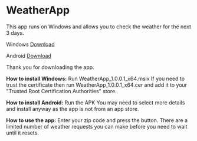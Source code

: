 # WeatherApp

This app runs on Windows and allows you to check the weather for the next 3 days.

Windows [Download](https://onedrive.live.com/download?resid=8EB2B87057C6812D%2111642&authkey=!APFt4ysG85emMHU)

Android [Download](https://onedrive.live.com/download?resid=8EB2B87057C6812D%2111638&authkey=!AI1IEfC9zc1Vudc)

Thank you for downloading the app.

**How to install Windows:**
Run WeatherApp_1.0.0.1_x64.msix
If you need to trust the certificate then run WeatherApp_1.0.0.1_x64.cer and add it to your "Trusted Root Certification Authorities" store.

**How to install Android:**
Run the APK
You may need to select more details and install anyway as the app is not from an app store.

**How to use the app:**
Enter your zip code and press the button. There are a limited number of weather requests you can make before you need to wait until it resets.
